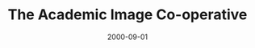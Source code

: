 ---
layout: redirect
date: 2000-09-01
title: "The Academic Image Co-operative"
authors: 
    - Greenstein, Daniel
redirect_to: https://old.diglib.org/collections/aic.htm
tags: DLF
seo:
  type: Report
description: ""
---